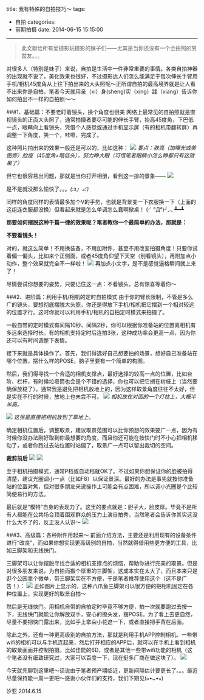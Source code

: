 title: 我有特殊的自拍技巧～
tags:
  - 自拍
categories:
  - 前期拍摄
date: 2014-06-15 15:15:00
---
>此文献给所有爱摄影玩摄影的妹子们——尤其是当你还没有一个会拍照的男盆友。。。

对很多人（特别是妹子）来说，自拍是生活中一件非常重要的事情。各类自拍神器的出现就不说了，美化效果也很好，不过摄影达人们怎么能满足于每次伸长手臂用手机/相机45度角从上往下拍出来的大头照呢～正所谓自拍的最高境界就是让人看不出来你是自拍，笔者今天就用亲（xi）身(sheng)实（xing）践（xiang）告诉你如何拍出不一样的自拍照～～

###1、基础篇：不要老盯着镜头，换个角度也很美
网络上最常见的自拍照就是直视镜头的正面大头照了，通常拍摄者要尽可能的伸长手臂，抬高45度角，下巴低一点，眼睛向上看镜头，凭借个人感觉或通过手机显示屏（有的相机带翻转屏）再调整一下角度，笑一个，咔嚓，完成了。

这种照片拍出来的效果一般还是可以的，比如这种：
![](http://mmbiz.qlogo.cn/mmbiz/xBmfrfspdrz6D8Erter4fKwhq082a36MStX9BX8DzuVDExibq4QNetwXCFIuolsxNnZulZBf0BmdE1nqLZXk1fA/0)
*要点：肤亮（加曝光或美图修）脸瘦（45度角+略低头），努力睁大眼（可惜笔者眼睛小怎么睁都只有这效果了）*

但它也很容易出问题，那就是当你打开相册，看到这一排的景象——
![](http://mmbiz.qlogo.cn/mmbiz/xBmfrfspdrz6D8Erter4fKwhq082a36MAwkzsT85vDd90j8IH6rjKGTCXdsEuksQPTGCbQLRCqxHOoys14sVIQ/0)


是不是就没那么愉快了。。。_(:з」∠)_

同样的角度同样的表情最多加个V的手势，也就是背景变一下衣服换一下（上面的这组连衣服都没换）但看起来就是怎么单调怎么蠢啊掀桌！  (╯°Д°)╯︵ ┻━┻

**那要如何摆脱这种千篇一律的效果呢？笔者教你一个最简单的办法，那就是：**

**不要看镜头！**

对的，就这么简单！不用换装备，不用加附件，甚至不用改变拍摄角度！只要你试着偏一偏头，比如来个正侧面，或者45度角仰望下天空（别看镜头），再附加点小动作，整个效果就完全不一样啦！
![](http://mmbiz.qlogo.cn/mmbiz/xBmfrfspdrz6D8Erter4fKwhq082a36MMMap6hicz8rKz9LXCWrqQt2HVMcjmKVkMGA6Et2joIYqOZqdsOfxmZw/0)
再加点小文字，是不是感觉逼格瞬间就上来了！

尽情尝试你想要的姿势，只要记住这一点：不看镜头，总有惊喜等着你～

###2、进阶篇：利用手机/相机的定时自拍模式
由于你的臂长限制，不管是多么广的镜头，要想彻底摆脱大头照，你还是得放下手机/相机把它摆到一个相对较远的位置才行。这时你就可以利用手机/相机的自拍定时模式来拍摄了。

一般自带的定时模式有间隔10秒、间隔2秒，你可以根据你准备站的位置离相机有多远来选择时长。有的相机支持定时后连拍3张，这种成功率会更高一点，因为你还可以有时间调整下表情。

接下来就是具体操作了。首先，我们得选好自己想要拍的场景，想好自己准备站在哪个位置，摆什么样的POSE，脑子里要有一个简单的构图。

然后，我们得寻找一个合适的相机支撑点，最好选择的较高一点的位置，比如台阶、栏杆，有时候垃圾筒也会是个不错的选择，你也可以把它搁在树枝上（当然要确保放稳了）。通常我是避免把相机放地上的，因为这样取景角度往往不太好，但是实在不行的时候，放地上也未尝不可。
![](http://mmbiz.qlogo.cn/mmbiz/xBmfrfspdrz6D8Erter4fKwhq082a36MZj5db7ibIiaErPd4tgPP3GWv9Ny4M2HhBDrZnmQxO9th2Ft9HKrAMPkg/0)
*相机放在对面的一个灯柱上，大概半米高。*

![](http://mmbiz.qlogo.cn/mmbiz/xBmfrfspdrz6D8Erter4fKwhq082a36MAmC9yaPm12N3o4yluGibjbuK6Nqj9kaIzrTibxdgOvpCggbSccNJQkCg/0)
*这张是直接把相机放到了草地上。*

确定相机位置后，调整取景，建议取景范围可以比你预想的效果要广一点，因为有时候你没办法刚好取到你最想要的角度，而且你还可能在按快门时不小心把相机移动了，或者你跑过去站位置时站偏了，取景广一点可以留出裁切的空间。

**裁剪前后**
![](http://mmbiz.qlogo.cn/mmbiz/xBmfrfspdrz6D8Erter4fKwhq082a36MSvDIscibgNDGdk9P9FKNdiaoqgHia3x8x68lx6mwpgeZgib30aCYiafP1cw/0)
![](http://mmbiz.qlogo.cn/mmbiz/xBmfrfspdrz6D8Erter4fKwhq082a36Ms1gsMTqS8ibMEEtRXmrH8UMkTjBzZu9SP9D1Y6Hr88GEA4qeq3HScRA/0)

至于相机拍摄模式，通常P档或自动档就OK了。不过如果你想保证你的脸被拍得清楚，建议光圈调小一点（比如F8）以保证景深。最好的办法是事先就按你准备站的位置对焦，但对很多朋友来说操作上可能会有点困难，所以调小光圈是个比较简便易行的方法。

最后就是“模特”自身的表现力了。这里的要点就是：胆子大，脸皮厚。毕竟不是所有人都能在公共场合顶着围观群众的压力上演自拍秀，当然笔者会告诉你其实这没什么大不了的，反正没人认识～
![](http://mmbiz.qlogo.cn/mmbiz/xBmfrfspdrz6D8Erter4fKwhq082a36MYpAsvaBOdYfVgnBQvH3epKpdMx1yEbFqVwKzII7pBFhIPpLh6uibGuQ/0)

###3、高级篇：各种附件用起来～
前面介绍方法，主要还是利用现有的设备条件进行“改良”，而如果你想实现更高级别的自拍，当然就得借用些更方便的工具，比如三脚架和无线快门。

三脚架可以让你摆脱寻找合适的相机支撑点的烦恼，帮助你进行完美的取景。但是对很多朋友来说，为自拍而搬个厚重的三脚架，这成本实在太大了，而且本来只是逛个公园拿个微单，带三脚架实在不方便，于是笔者推荐使用这个（这不是广告！）：
![](http://mmbiz.qlogo.cn/mmbiz/xBmfrfspdrz6D8Erter4fKwhq082a36M8Q0CHmmoUp1MLviaTiagIt8MYicPTbm6H12S4QLCXF6kQxFxDHEhHFiaSQ/0)
正如图片上显示的，这种八爪鱼三脚架可以很方便的把相机固定在各种位置上，实现更好的取景自拍～

然后是无线快门。用相机自带的自拍定时毕竟不够方便，拍一次就要跑过去按一下，无线快门就能让你解放双手，安心的撩头发，摆POSE。为了看上去更自然，尽量不要把快门露出来，比如手上拿朵小花遮一下，或者直接把手背在后面。

除此之外，还有一种更高级别的自拍方法，那就是利用手机APP控制相机。一些带wifi的相机可以与手机连起来，然后打开相应的APP后，就可以在手机上看到相机的取景画面并控制拍摄。比如佳能的6D，或者是其他一些带wifi功能的相机（这个笔者没有细致研究过，大家可以百度一下，现在挺多厂商在做这块了）。
![](http://mmbiz.qlogo.cn/mmbiz/xBmfrfspdrz6D8Erter4fKwhq082a36MicR1ibvqKMa7gQKaJPaj1jTPR6ZcAicic8HqHgzUfib8x1lKd5YKRoy2v5Q/0)


今天就先聊到这里吧～话说由于笔者预产期临近，更新间隔估计要更长了。。。最近尽量保持能一周一更吧～感谢小伙伴们的支持，我们下期见(๑•ᴗ•๑)

汐亚
2014.6.15
